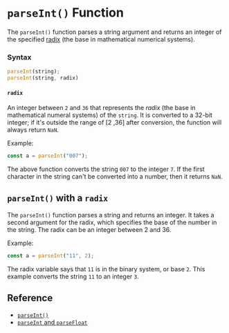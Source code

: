 # `parseInt()` Function

The `parseInt()` function parses a string argument and returns an integer of the specified [radix](https://developer.mozilla.org/en-US/docs/Web/JavaScript/Reference/Global_Objects/parseInt) (the base in mathematical numerical systems).

### Syntax
```javascript
parseInt(string);
parseInt(string, radix)
```

#### `radix`
An integer between `2` and `36` that represents the *radix* (the base in mathematical numeral systems) of the `string`. It is converted to a 32-bit integer; if it's outside the range of [2 ,36] after conversion, the function will always return `NaN`.

Example:
```javascript
const a = parseInt("007");
```

The above function converts the string `007` to the integer `7`. If the first character in the string can't be converted into a number, then it returns `NaN`.

## `parseInt()` with a `radix`
The `parseInt()` function parses a string and returns an integer. It takes a second argument for the radix, which specifies the base of the number in the string. The radix can be an integer between 2 and 36.

Example:
```javascript
const a = parseInt("11", 2);
```

The radix variable says that `11` is in the binary system, or base `2`. This example converts the string `11` to an integer `3`.

## Reference
* [`parseInt()`](https://developer.mozilla.org/en-US/docs/Web/JavaScript/Reference/Global_Objects/parseInt)
* [`parseInt` and `parseFloat`](https://javascript.info/number#parseint-and-parsefloat)